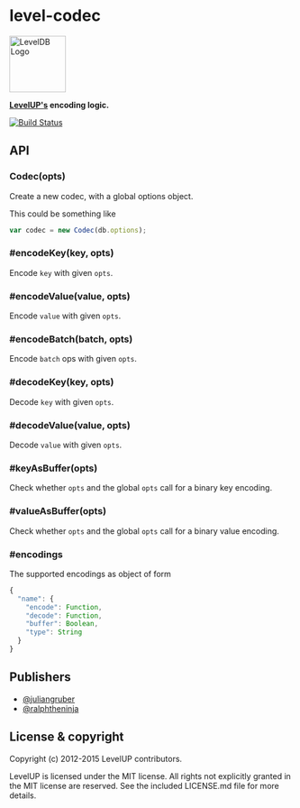 
# level-codec

<img alt="LevelDB Logo" height="100" src="http://leveldb.org/img/logo.svg">

**[LevelUP's](https://github.com/rvagg/node-levelup) encoding logic.**

[![Build Status](https://travis-ci.org/Level/codec.png)](https://travis-ci.org/Level/codec)

## API

### Codec(opts)

  Create a new codec, with a global options object.

  This could be something like

```js
var codec = new Codec(db.options);
```

### #encodeKey(key, opts)

  Encode `key` with given `opts`.

### #encodeValue(value, opts)

  Encode `value` with given `opts`.

### #encodeBatch(batch, opts)

  Encode `batch` ops with given `opts`.

### #decodeKey(key, opts)

  Decode `key` with given `opts`.

### #decodeValue(value, opts)

  Decode `value` with given `opts`.

### #keyAsBuffer(opts)

  Check whether `opts` and the global `opts` call for a binary key encoding.

### #valueAsBuffer(opts)

  Check whether `opts` and the global `opts` call for a binary value encoding.

### #encodings

  The supported encodings as object of form

```js
{
  "name": {
    "encode": Function,
    "decode": Function,
    "buffer": Boolean,
    "type": String
  }
}
```

## Publishers

* [@juliangruber](https://github.com/juliangruber)
* [@ralphtheninja](https://github.com/ralphtheninja)

## License &amp; copyright

Copyright (c) 2012-2015 LevelUP contributors.

LevelUP is licensed under the MIT license. All rights not explicitly granted in the MIT license are reserved. See the included LICENSE.md file for more details.

